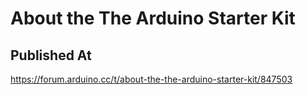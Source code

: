 # About the The Arduino Starter Kit

## Published At

https://forum.arduino.cc/t/about-the-the-arduino-starter-kit/847503
